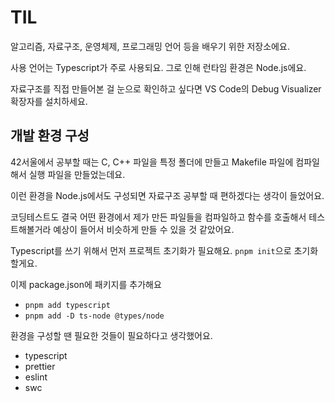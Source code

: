 # TIL

알고리즘, 자료구조, 운영체제, 프로그래밍 언어 등을 배우기 위한 저장소에요.

사용 언어는 Typescript가 주로 사용되요. 그로 인해 런타임 환경은 Node.js에요.

자료구조를 직접 만들어본 걸 눈으로 확인하고 싶다면 VS Code의 Debug Visualizer 확장자를 설치하세요.

## 개발 환경 구성

42서울에서 공부할 때는 C, C++ 파일을 특정 폴더에 만들고 Makefile 파일에 컴파일해서 실행 파일을 만들었는데요.

이런 환경을 Node.js에서도 구성되면 자료구조 공부할 때 편하겠다는 생각이 들었어요.

코딩테스트도 결국 어떤 환경에서 제가 만든 파일들을 컴파일하고 함수를 호출해서 테스트해볼거라 예상이 들어서 비슷하게 만들 수 있을 것 같았어요.

Typescript를 쓰기 위해서 먼저 프로젝트 초기화가 필요해요. `pnpm init`으로 초기화 할게요.

이제 package.json에 패키지를 추가해요

- `pnpm add typescript`
- `pnpm add -D ts-node @types/node`

환경을 구성할 땐 필요한 것들이 필요하다고 생각했어요.

- typescript
- prettier
- eslint
- swc
